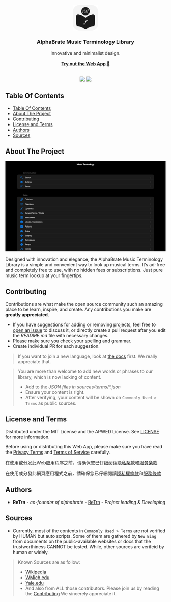 <br/>
<p align="center">
  <a href="https://github.com/musicterms/musicterms.github.io">
    <img src="https://github.com/musicterms/musicterms.github.io/blob/main/icon-smooth.png?raw=true" alt="Logo" width="80" height="80">
  </a>

  <h3 align="center">AlphaBrate Music Terminology Library</h3>

  <p align="center">
    Innovative and minimalist design.
    <br/>
    <br/>
    <a href="https://musicterms.github.io"><strong>Try out the Web App 🔗</strong></a>
    <br/>
    <br/>
  </p>
</p>

<p align="center">
  <img src="https://img.shields.io/github/contributors/musicterms/musicterms.github.io?color=dark-green">
  <img src="https://img.shields.io/github/issues/musicterms/musicterms.github.io">
</p>


## Table Of Contents

- [Table Of Contents](#table-of-contents)
- [About The Project](#about-the-project)
- [Contributing](#contributing)
- [License and Terms](#license-and-terms)
- [Authors](#authors)
- [Sources](#sources)

## About The Project

![Screen Shot](https://github.com/musicterms/musicterms.github.io/blob/main/img/desktop.png?raw=true)

Designed with innovation and elegance, the AlphaBrate Music Terminology Library is a simple and convenient way to look up musical terms. It’s ad-free and completely free to use, with no hidden fees or subscriptions. Just pure music term lookup at your fingertips.

## Contributing

Contributions are what make the open source community such an amazing place to be learn, inspire, and create. Any contributions you make are **greatly appreciated**.
* If you have suggestions for adding or removing projects, feel free to [open an issue](https://github.com/musicterms/musicterms.github.io/issues/new) to discuss it, or directly create a pull request after you edit the *README.md* file with necessary changes.
* Please make sure you check your spelling and grammar.
* Create individual PR for each suggestion.

> If you want to join a new language, look at [the docs](https://alphabrate.github.io/trueview/doc.html?content=https://raw.githubusercontent.com/musicterms/musicterms.github.io/main/source/lang/join-a-language.md&title=Join%20a%20new%20language.&author=AlphaBrate&date=Music%20Terms%20Team) first. We really appreciate that.

> You are more than welcome to add new words or phrases to our library, which is now lacking of content.
> - Add to the *JSON files in sources/terms/\*.json*
> - Ensure your content is right.
> - After verifying, your content will be shown on `Commonly Used > Terms` as public sources.

## License and Terms

Distributed under the MIT License and the APWED License. See [LICENSE](https://github.com/musicterms/musicterms.github.io?tab=License-1-ov-file) for more information.

Before using or distributing this Web App, please make sure you have read the [Privacy Terms](https://alphabrate.github.io/trueview/doc.html?content=https://raw.githubusercontent.com/musicterms/musicterms.github.io/main/terms/privacy.md&title=Privacy%20Terms&author=AlphaBrate&date=Music%20Terms%20Team) and [Terms of Service](https://alphabrate.github.io/trueview/doc.html?content=https://raw.githubusercontent.com/musicterms/musicterms.github.io/main/terms/conditions.md&title=Terms%20of%20Service&author=AlphaBrate&date=Music%20Terms%20Team) carefully.

在使用或分发此Web应用程序之前，请确保您已仔细阅读[隐私条款](https://alphabrate.github.io/trueview/doc.html?content=https://raw.githubusercontent.com/musicterms/musicterms.github.io/main/terms/privacy.zh-CN.md&title=Privacy%20Terms&author=AlphaBrate&date=Music%20Terms%20Team)和[服务条款](https://alphabrate.github.io/trueview/doc.html?content=https://raw.githubusercontent.com/musicterms/musicterms.github.io/main/terms/conditions.zh-CN.md&title=Terms%20of%20Service&author=AlphaBrate&date=Music%20Terms%20Team)

在使用或分發此網頁應用程式之前，請確保您已仔細閱讀[隱私權條款](https://alphabrate.github.io/trueview/doc.html?content=https://raw.githubusercontent.com/musicterms/musicterms.github.io/main/terms/privacy.zh.md&title=Privacy%20Terms&author=AlphaBrate&date=Music%20Terms%20Team)和[服務條款](https://alphabrate.github.io/trueview/doc.html?content=https://raw.githubusercontent.com/musicterms/musicterms.github.io/main/terms/conditions.zh.md&title=Terms%20of%20Service&author=AlphaBrate&date=Music%20Terms%20Team)

## Authors

* **ReTrn** - *co-founder of alphabrate* - [ReTrn](https://github.com/rtzg) - *Project leading & Developing*

## Sources

* Currently, most of the contents in `Commonly Used > Terms` are not verified by HUMAN but auto scripts. Some of them are gathered by `New Bing` from documents on the public-available websites or docs that the trustworthiness CANNOT be tested. While, other sources are verifeid by human or widely.

> Known Sources are as follow:
> - [Wikipedia](https://en.wikipedia.org/wiki/Glossary_of_music_terminology)
> - [WMich.edu](https://wmich.edu/mus-gened/mus150/Glossary.pdf)
> - [Yale.edu](https://web.library.yale.edu/cataloging/music/Common-terms-used-in-German-music-publications-and-thematic-indices)
> - And also from ALL those contributors. Please join us by reading the [Contributing](#contributing) We sincerely appreciate it.

